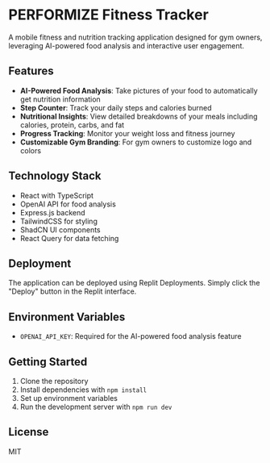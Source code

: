 # PERFORMIZE Fitness Tracker

A mobile fitness and nutrition tracking application designed for gym owners, leveraging AI-powered food analysis and interactive user engagement.

## Features

- **AI-Powered Food Analysis**: Take pictures of your food to automatically get nutrition information
- **Step Counter**: Track your daily steps and calories burned
- **Nutritional Insights**: View detailed breakdowns of your meals including calories, protein, carbs, and fat
- **Progress Tracking**: Monitor your weight loss and fitness journey
- **Customizable Gym Branding**: For gym owners to customize logo and colors

## Technology Stack

- React with TypeScript
- OpenAI API for food analysis
- Express.js backend
- TailwindCSS for styling
- ShadCN UI components
- React Query for data fetching

## Deployment

The application can be deployed using Replit Deployments. Simply click the "Deploy" button in the Replit interface.

## Environment Variables

- `OPENAI_API_KEY`: Required for the AI-powered food analysis feature

## Getting Started

1. Clone the repository
2. Install dependencies with `npm install`
3. Set up environment variables
4. Run the development server with `npm run dev`

## License

MIT